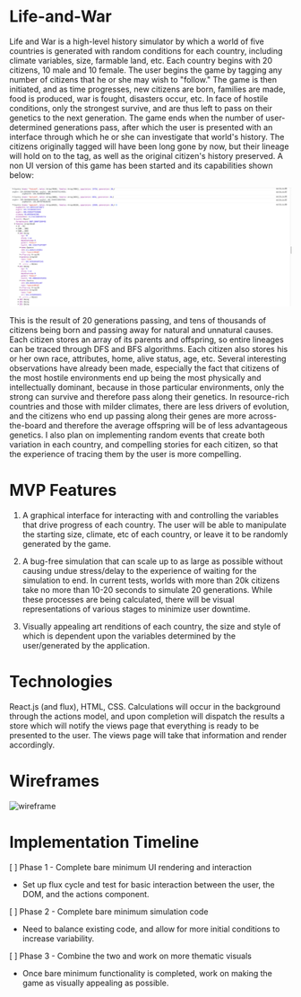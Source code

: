 # Life-and-War

Life and War is a high-level history simulator by which a world of five countries is generated with random conditions for each country, including climate variables, size, farmable land, etc. Each country begins with 20 citizens, 10 male and 10 female. The user begins the game by tagging any number of citizens that he or she may wish to "follow." The game is then initiated, and as time progresses, new citizens are born, families are made, food is produced, war is fought, disasters occur, etc. In face of hostile conditions, only the strongest survive, and are thus left to pass on their genetics to the next generation. The game ends when the number of user-determined generations pass, after which the user is presented with an interface through which he or she can investigate that world's history. The citizens originally tagged will have been long gone by now, but their lineage will hold on to the tag, as well as the original citizen's history preserved. A non UI version of this game has been started and its capabilities shown below:

![screen]

This is the result of 20 generations passing, and tens of thousands of citizens being born and passing away for natural and unnatural causes. Each citizen stores an array of its parents and offspring, so entire lineages can be traced through DFS and BFS algorithms. Each citizen also stores his or her own race, attributes, home, alive status, age, etc. Several interesting observations have already been made, especially the fact that citizens of the most hostile environments end up being the most physically and intellectually dominant, because in those particular environments, only the strong can survive and therefore pass along their genetics. In resource-rich countries and those with milder climates, there are less drivers of evolution, and the citizens who end up passing along their genes are more across-the-board and therefore the average offspring will be of less advantageous genetics. I also plan on implementing random events that create both variation in each country, and compelling stories for each citizen, so that the experience of tracing them by the user is more compelling.

# MVP Features

1) A graphical interface for interacting with and controlling the variables that drive progress of each country. The user will be able to manipulate the starting size, climate, etc of each country, or leave it to be randomly generated by the game.

2) A bug-free simulation that can scale up to as large as possible without causing undue stress/delay to the experience of waiting for the simulation to end. In current tests, worlds with more than 20k citizens take no more than 10-20 seconds to simulate 20 generations. While these processes are being calculated, there will be visual representations of various stages to minimize user downtime.

3) Visually appealing art renditions of each country, the size and style of which is dependent upon the variables determined by the user/generated by the application.

# Technologies

React.js (and flux), HTML, CSS. Calculations will occur in the background through the actions model, and upon completion will dispatch the results a store which will notify the views page that everything is ready to be presented to the user. The views page will take that information and render accordingly.

# Wireframes

![wireframe]

# Implementation Timeline

[ ] Phase 1 - Complete bare minimum UI rendering and interaction
- Set up flux cycle and test for basic interaction between the user, the DOM, and the actions component.

[ ] Phase 2 - Complete bare minimum simulation code
- Need to balance existing code, and allow for more initial conditions to increase variability.

[ ] Phase 3 - Combine the two and work on more thematic visuals
- Once bare minimum functionality is completed, work on making the game as visually appealing as possible.


[screen]: ./Screenshot.png
[wireframe]: ./Wireframes.png
